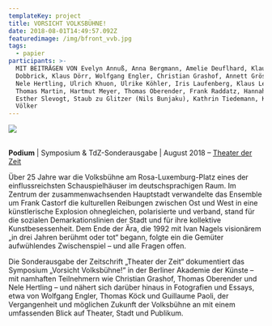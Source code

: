 ```yaml
---
templateKey: project
title: VORSICHT VOLKSBÜHNE!
date: 2018-08-01T14:49:57.092Z
featuredimage: /img/bfront_vvb.jpg
tags:
  - papier
participants: >-
  MIT BEITRÄGEN VON Evelyn Annuß, Anna Bergmann, Amelie Deuflhard, Klaus
  Dobbrick, Klaus Dörr, Wolfgang Engler, Christian Grashof, Annett Gröschner,
  Nele Hertling, Ulrich Khuon, Ulrike Köhler, Iris Laufenberg, Klaus Lederer,
  Thomas Martin, Hartmut Meyer, Thomas Oberender, Frank Raddatz, Hannah Schopf,
  Esther Slevogt, Staub zu Glitzer (Nils Bunjaku), Kathrin Tiedemann, Klaus
  Völker
---
```

![](/img/vorsicht-vb.jpg)



\
**Podium** | Symposium & TdZ-Sonderausgabe | August 2018 – [Theater der Zeit](https://www.theaterderzeit.de/buch/vorsicht_volksb%C3%BChne%21/)

Über 25 Jahre war die Volksbühne am Rosa-Luxemburg-Platz eines der einflussreichsten Schauspielhäuser im deutschsprachigen Raum. Im Zentrum der zusammenwachsenden Hauptstadt verwandelte das Ensemble um Frank Castorf die kulturellen Reibungen zwischen Ost und West in eine künstlerische Explosion ohnegleichen, polarisierte und verband, stand für die sozialen Demarkationslinien der Stadt und für ihre kollektive Kunstbesessenheit. Dem Ende der Ära, die 1992 mit Ivan Nagels visionärem „in drei Jahren berühmt oder tot“ begann, folgte ein die Gemüter aufwühlendes Zwischenspiel – und alle Fragen offen.  

Die Sonderausgabe der Zeitschrift „Theater der Zeit“ dokumentiert das Symposium „Vorsicht Volksbühne!“ in der Berliner Akademie der Künste – mit namhaften Teilnehmern wie Christian Grashof, Thomas Oberender und Nele Hertling – und nähert sich darüber hinaus in Fotografien und Essays, etwa von Wolfgang Engler, Thomas Köck und Guillaume Paoli, der Vergangenheit und möglichen Zukunft der Volksbühne an mit einem umfassenden Blick auf Theater, Stadt und Publikum.
